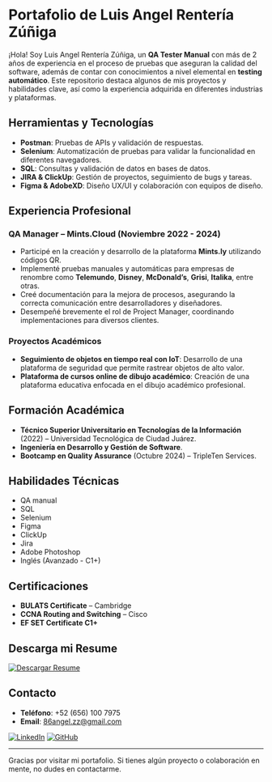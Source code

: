 # Portafolio de Luis Angel Rentería Zúñiga

¡Hola! Soy Luis Angel Rentería Zúñiga, un **QA Tester Manual** con más de 2 años de experiencia en el proceso de pruebas que aseguran la calidad del software, además de contar con conocimientos a nivel elemental en **testing automático**. Este repositorio destaca algunos de mis proyectos y habilidades clave, así como la experiencia adquirida en diferentes industrias y plataformas.

## Herramientas y Tecnologías

- **Postman**: Pruebas de APIs y validación de respuestas.
- **Selenium**: Automatización de pruebas para validar la funcionalidad en diferentes navegadores.
- **SQL**: Consultas y validación de datos en bases de datos.
- **JIRA & ClickUp**: Gestión de proyectos, seguimiento de bugs y tareas.
- **Figma & AdobeXD**: Diseño UX/UI y colaboración con equipos de diseño.

## Experiencia Profesional

### QA Manager – Mints.Cloud (Noviembre 2022 - 2024)
- Participé en la creación y desarrollo de la plataforma **Mints.ly** utilizando códigos QR.
- Implementé pruebas manuales y automáticas para empresas de renombre como **Telemundo**, **Disney**, **McDonald’s**, **Grisi**, **Italika**, entre otras.
- Creé documentación para la mejora de procesos, asegurando la correcta comunicación entre desarrolladores y diseñadores.
- Desempeñé brevemente el rol de Project Manager, coordinando implementaciones para diversos clientes.

### Proyectos Académicos
- **Seguimiento de objetos en tiempo real con IoT**: Desarrollo de una plataforma de seguridad que permite rastrear objetos de alto valor.
- **Plataforma de cursos online de dibujo académico**: Creación de una plataforma educativa enfocada en el dibujo académico profesional.

## Formación Académica

- **Técnico Superior Universitario en Tecnologías de la Información** (2022) – Universidad Tecnológica de Ciudad Juárez.
- **Ingeniería en Desarrollo y Gestión de Software**.
- **Bootcamp en Quality Assurance** (Octubre 2024) – TripleTen Services.

## Habilidades Técnicas

- QA manual
- SQL
- Selenium
- Figma
- ClickUp
- Jira
- Adobe Photoshop
- Inglés (Avanzado - C1+)

## Certificaciones

- **BULATS Certificate** – Cambridge
- **CCNA Routing and Switching** – Cisco
- **EF SET Certificate C1+**


## Descarga mi Resume

[![Descargar Resume](https://img.shields.io/badge/Descargar%20CV-6f42c1?style=for-the-badge&logo=github&logoColor=white)](https://github.com/86angel/86angel/blob/main/QA%20Engineer_%20Angel%20Z%C3%BA%C3%B1iga.pdf)



## Contacto

- **Teléfono**: +52 (656) 100 7975
- **Email**: 86angel.zz@gmail.com

[![LinkedIn](https://img.shields.io/badge/LinkedIn-0A66C2?style=for-the-badge&logo=linkedin&logoColor=white)](https://www.linkedin.com/in/angel-z%C3%BA%C3%B1iga86)
[![GitHub](https://img.shields.io/badge/GitHub-171515?style=for-the-badge&logo=github&logoColor=white)](https://github.com/86angel)


---

Gracias por visitar mi portafolio. Si tienes algún proyecto o colaboración en mente, no dudes en contactarme.
